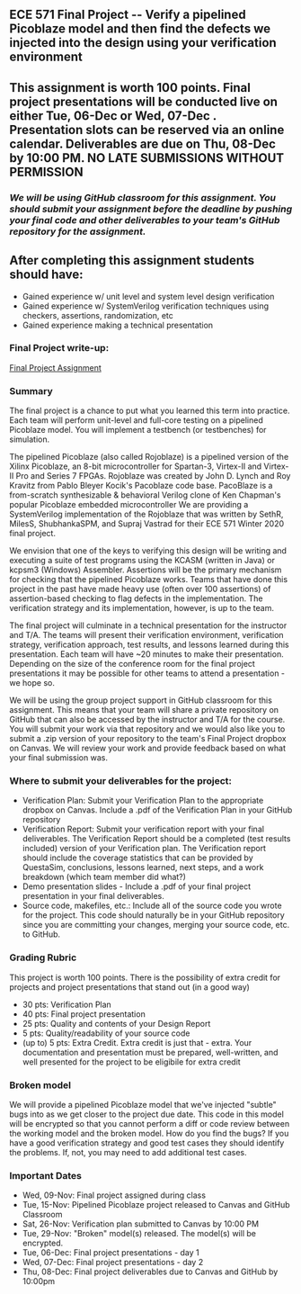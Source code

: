 ## ECE 571 Final Project -- Verify a pipelined Picoblaze model and then find the defects we injected into the design using your verification environment

## <b>This assignment is worth 100 points.  Final project presentations will be conducted live on either Tue, 06-Dec or Wed, 07-Dec .  Presentation slots can be reserved via an online calendar. Deliverables are due on Thu, 08-Dec by 10:00 PM. NO LATE SUBMISSIONS WITHOUT PERMISSION </b>

### <i> We will be using GitHub classroom for this assignment.  You should submit your assignment before the deadline by pushing your final code and other deliverables to your team's  GitHub repository for the assignment.</i>

## After completing this assignment students should have:
- Gained experience w/ unit level and system level design verification
- Gained experience w/ SystemVerilog verification techniques using checkers, assertions, randomization, etc
- Gained experience making a technical presentation

### Final Project write-up:

[Final Project Assignment](./docs/Final_Project_Guidelines.pdf)

### Summary

The final project is a chance to put what you learned this term into practice.  Each team will perform unit-level and full-core testing on a pipelined Picoblaze model. You will implement a testbench (or testbenches) for simulation.

The pipelined Picoblaze (also called Rojoblaze) is a pipelined version of the Xilinx Picoblaze, an 8-bit microcontroller for Spartan-3, Virtex-II and Virtex-II Pro and Series 7 FPGAs. Rojoblaze was created by John D. Lynch and Roy Kravitz from Pablo Bleyer Kocik's Pacoblaze code base.  PacoBlaze is a from-scratch synthesizable & behavioral Verilog clone of Ken Chapman's popular Picoblaze embedded microcontroller We are providing a SystemVerilog implementation of the Rojoblaze that was written by SethR, MilesS, ShubhankaSPM, and Supraj Vastrad for their ECE 571 Winter 2020 final project.

We envision that one of the keys to verifying this design will be writing and executing a suite of test programs using the KCASM (written in Java) or kcpsm3 (Windows) Assembler.  Assertions will be the primary mechanism for checking that the pipelined Picoblaze works.  Teams that have done this project in the past have made heavy use (often over 100 assertions) of assertion-based checking to flag defects in the implementation.  The verification strategy and its implementation, however, is up to the team.

The final project will culminate in a technical presentation for the instructor and T/A.  The teams will present their verification environment, verification strategy, verification approach, test results, and lessons learned during this presentation.  Each team will have ~20 minutes to make their presentation.  Depending on the size of the conference room for the final project presentations it may be possible for other teams to attend a presentation - we hope so. 

We will be using the group project support in GitHub classroom for this assignment.  This means that your team will share a private repository on GitHub that can also be accessed by the instructor and T/A for the course. You will submit your work via that repository and we would also like you to submit a .zip version of your repository to the team's Final Project dropbox on Canvas.  We will review your work and provide feedback based on what your final submission was.  

### Where to submit your deliverables for the project:
- Verification Plan:  Submit your Verification Plan to the appropriate dropbox on Canvas.  Include a .pdf of the Verification Plan in your GitHub repository
- Verification Report:  Submit your verification report with your final deliverables.  The Verification Report should be a completed (test results included) version of your Verification plan.  The Verification report should include the coverage statistics that can be provided by QuestaSim, conclusions, lessons learned, next steps, and a work breakdown (which team member did what?)
- Demo presentation slides - Include  a .pdf of your final project presentation in your final deliverables.
- Source code, makefiles, etc.: Include all of the source code you wrote for the project.  This code should naturally be in your GitHub repository since you are committing your changes, merging your source code, etc. to GitHub.


### Grading Rubric
This project is worth 100 points.  There is the possibility of extra credit for projects and project presentations that stand out (in a good way)

- 30 pts: Verification Plan
- 40 pts: Final project presentation
- 25 pts: Quality and contents of your Design Report
- 5 pts: Quality/readability of your source code
- (up to) 5 pts: Extra Credit.  Extra credit is just that - extra.  Your documentation and presentation must be prepared, well-written, and well presented for the project to be eligibile for extra credit

### Broken model
We will provide a pipelined Picoblaze model that we've injected "subtle" bugs into as we get closer to the project due date.  This code in this model will be encrypted so that you cannot perform a diff or code review between the working model and the broken model.  How do you find the bugs?  If you have a good verification strategy and good test cases they should identify the problems.  If, not, you may need to add additional test cases. 

### Important Dates
- Wed, 09-Nov: Final project assigned during class
- Tue, 15-Nov: Pipelined Picoblaze project released to Canvas and GitHub Classroom
- Sat, 26-Nov: Verification plan submitted to Canvas by 10:00 PM
- Tue, 29-Nov: "Broken" model(s) released.  The model(s) will be encrypted.
- Tue, 06-Dec: Final project presentations - day 1
- Wed, 07-Dec: Final project presentations - day 2
- Thu, 08-Dec: Final project deliverables due to Canvas and GitHub by 10:00pm
